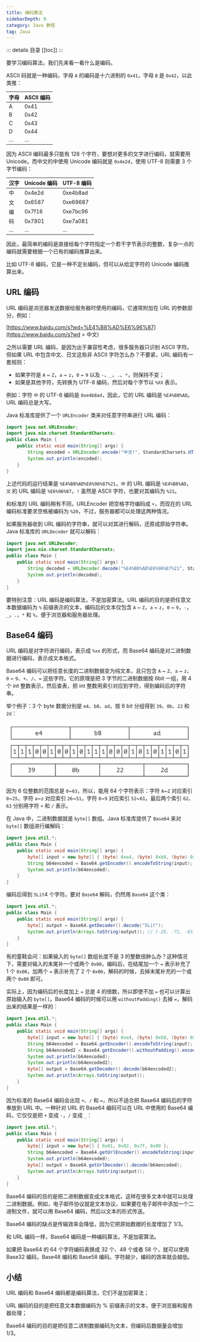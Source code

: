 ```yaml
---
title: 编码算法
sidebarDepth: 0
category: Java 教程
tag: Java
---
```


::: details 目录
[[toc]]
:::


要学习编码算法，我们先来看一看什么是编码。

ASCII 码就是一种编码，字母 `A` 的编码是十六进制的 `0x41`，字母 `B` 是 `0x42`，以此类推：

| 字母 | ASCII 编码 |
| :--- | :-------- |
| A    | 0x41      |
| B    | 0x42      |
| C    | 0x43      |
| D    | 0x44      |
| …    | …         |

因为 ASCII 编码最多只能有 128 个字符，要想对更多的文字进行编码，就需要用 Unicode。而中文的中使用 Unicode 编码就是 `0x4e2d`，使用 UTF-8 则需要 3 个字节编码：

| 汉字 | Unicode 编码 | UTF-8 编码 |
| :--- | :---------- | :-------- |
| 中   | 0x4e2d      | 0xe4b8ad  |
| 文   | 0x6587      | 0xe69687  |
| 编   | 0x7f16      | 0xe7bc96  |
| 码   | 0x7801      | 0xe7a081  |
| …    | …           | …         |

因此，最简单的编码是直接给每个字符指定一个若干字节表示的整数，复杂一点的编码就需要根据一个已有的编码推算出来。

比如 UTF-8 编码，它是一种不定长编码，但可以从给定字符的 Unicode 编码推算出来。

## URL 编码

URL 编码是浏览器发送数据给服务器时使用的编码，它通常附加在 URL 的参数部分，例如：

[https://www.baidu.com/s?wd=%E4%B8%AD%E6%96%87](https://www.baidu.com/s?wd = 中文)

之所以需要 URL 编码，是因为出于兼容性考虑，很多服务器只识别 ASCII 字符。但如果 URL 中包含中文、日文这些非 ASCII 字符怎么办？不要紧，URL 编码有一套规则：

- 如果字符是 `A` ~ `Z`，`a` ~ `z`，`0` ~ `9` 以及 `-`、`_`、`.`、`*`，则保持不变；
- 如果是其他字符，先转换为 UTF-8 编码，然后对每个字节以 `%XX` 表示。

例如：字符 ` 中 ` 的 UTF-8 编码是 `0xe4b8ad`，因此，它的 URL 编码是 `%E4%B8%AD`。URL 编码总是大写。

Java 标准库提供了一个 `URLEncoder` 类来对任意字符串进行 URL 编码：

```java
import java.net.URLEncoder;
import java.nio.charset.StandardCharsets;
public class Main {
    public static void main(String[] args) {
        String encoded = URLEncoder.encode("中文!", StandardCharsets.UTF_8);
        System.out.println(encoded);
    }
}
```


上述代码的运行结果是 `%E4%B8%AD%E6%96%87%21`，` 中 ` 的 URL 编码是 `%E4%B8%AD`，` 文 ` 的 URL 编码是 `%E6%96%87`，`!` 虽然是 ASCII 字符，也要对其编码为 `%21`。

和标准的 URL 编码稍有不同，URLEncoder 把空格字符编码成 `+`，而现在的 URL 编码标准要求空格被编码为 `%20`，不过，服务器都可以处理这两种情况。

如果服务器收到 URL 编码的字符串，就可以对其进行解码，还原成原始字符串。Java 标准库的 `URLDecoder` 就可以解码：

```java
import java.net.URLDecoder;
import java.nio.charset.StandardCharsets;
public class Main {
    public static void main(String[] args) {
        String decoded = URLDecoder.decode("%E4%B8%AD%E6%96%87%21", StandardCharsets.UTF_8);
        System.out.println(decoded);
    }
}
```


要特别注意：URL 编码是编码算法，不是加密算法。URL 编码的目的是把任意文本数据编码为 `%` 前缀表示的文本，编码后的文本仅包含 `A` ~ `Z`，`a` ~ `z`，`0` ~ `9`，`-`，`_`，`.`，`*` 和 `%`，便于浏览器和服务器处理。

## Base64 编码

URL 编码是对字符进行编码，表示成 `%xx` 的形式，而 Base64 编码是对二进制数据进行编码，表示成文本格式。

Base64 编码可以把任意长度的二进制数据变为纯文本，且只包含 `A` ~ `Z`、`a` ~ `z`、`0` ~ `9`、`+`、`/`、`=` 这些字符。它的原理是把 3 字节的二进制数据按 6bit 一组，用 4 个 int 整数表示，然后查表，把 int 整数用索引对应到字符，得到编码后的字符串。

举个例子：3 个 byte 数据分别是 `e4`、`b8`、`ad`，按 6 bit 分组得到 `39`、`0b`、`22` 和 `2d`：

![image-20231128114726573](assets/image-20231128114726573.png)

因为 6 位整数的范围总是 `0`~`63`，所以，能用 64 个字符表示：字符 `A`~`Z` 对应索引 `0`~`25`，字符 `a`~`z` 对应索引 `26`~`51`，字符 `0`~`9` 对应索引 `52`~`61`，最后两个索引 `62`、`63` 分别用字符 `+` 和 `/` 表示。

在 Java 中，二进制数据就是 `byte[]` 数组。Java 标准库提供了 `Base64` 来对 `byte[]` 数组进行编解码：

```java
import java.util.*;
public class Main {
    public static void main(String[] args) {
        byte[] input = new byte[] { (byte) 0xe4, (byte) 0xb8, (byte) 0xad };
        String b64encoded = Base64.getEncoder().encodeToString(input);
        System.out.println(b64encoded);
    }
}
```


编码后得到 `5Lit`4 个字符。要对 `Base64` 解码，仍然用 `Base64` 这个类：

```java
import java.util.*;
public class Main {
    public static void main(String[] args) {
        byte[] output = Base64.getDecoder().decode("5Lit");
        System.out.println(Arrays.toString(output)); // [-28, -72, -83]
    }
}
```


有的童鞋会问：如果输入的 `byte[]` 数组长度不是 3 的整数倍肿么办？这种情况下，需要对输入的末尾补一个或两个 `0x00`，编码后，在结尾加一个 `=` 表示补充了 1 个 `0x00`，加两个 `=` 表示补充了 2 个 `0x00`，解码的时候，去掉末尾补充的一个或两个 `0x00` 即可。

实际上，因为编码后的长度加上 `=` 总是 4 的倍数，所以即使不加 `=` 也可以计算出原始输入的 `byte[]`。Base64 编码的时候可以用 `withoutPadding()` 去掉 `=`，解码出来的结果是一样的：

```java
import java.util.*;
public class Main {
    public static void main(String[] args) {
        byte[] input = new byte[] { (byte) 0xe4, (byte) 0xb8, (byte) 0xad, 0x21 };
        String b64encoded = Base64.getEncoder().encodeToString(input);
        String b64encoded2 = Base64.getEncoder().withoutPadding().encodeToString(input);
        System.out.println(b64encoded);
        System.out.println(b64encoded2);
        byte[] output = Base64.getDecoder().decode(b64encoded2);
        System.out.println(Arrays.toString(output));
    }
}

```


因为标准的 Base64 编码会出现 `+`、`/` 和 `=`，所以不适合把 Base64 编码后的字符串放到 URL 中。一种针对 URL 的 Base64 编码可以在 URL 中使用的 Base64 编码，它仅仅是把 `+` 变成 `-`，`/` 变成 `_`：

```java
import java.util.*;
public class Main {
    public static void main(String[] args) {
        byte[] input = new byte[] { 0x01, 0x02, 0x7f, 0x00 };
        String b64encoded = Base64.getUrlEncoder().encodeToString(input);
        System.out.println(b64encoded);
        byte[] output = Base64.getUrlDecoder().decode(b64encoded);
        System.out.println(Arrays.toString(output));
    }
}

```


Base64 编码的目的是把二进制数据变成文本格式，这样在很多文本中就可以处理二进制数据。例如，电子邮件协议就是文本协议，如果要在电子邮件中添加一个二进制文件，就可以用 Base64 编码，然后以文本的形式传送。

Base64 编码的缺点是传输效率会降低，因为它把原始数据的长度增加了 1/3。

和 URL 编码一样，Base64 编码是一种编码算法，不是加密算法。

如果把 Base64 的 64 个字符编码表换成 32 个、48 个或者 58 个，就可以使用 Base32 编码，Base48 编码和 Base58 编码。字符越少，编码的效率就会越低。

## 小结

URL 编码和 Base64 编码都是编码算法，它们不是加密算法；

URL 编码的目的是把任意文本数据编码为 % 前缀表示的文本，便于浏览器和服务器处理；

Base64 编码的目的是把任意二进制数据编码为文本，但编码后数据量会增加 1/3。
